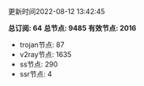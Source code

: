 更新时间2022-08-12 13:42:45

**总订阅: 64**
**总节点: 9485**
**有效节点: 2016**
- trojan节点: 87
- v2ray节点: 1635
- ss节点: 290
- ssr节点: 4
